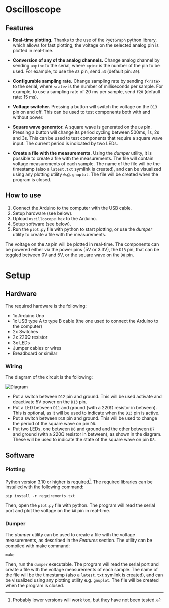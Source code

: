 # Oscilloscope

## Features

- **Real-time plotting.** Thanks to the use of the `PyQtGraph` python library, which allows for fast plotting, the
  voltage on the selected analog pin is plotted in real-time.

- **Conversion of any of the analog channels.** Change analog channel by sending `a<pin>` to the serial, where `<pin>`
  is
  the number of the pin to be used. For example, to use the `A3` pin, send `a3` (default pin: `A0`).

- **Configurable sampling rate.** Change sampling rate by sending `f<rate>` to the serial, where `<rate>` is the number
  of milliseconds per sample. For example, to use a sampling rate of 20 ms per sample, send `f20` (default rate: 15 ms).

- **Voltage switcher.** Pressing a button will switch the voltage on the `D13` pin on and off. This can be used to test
  components both with and without power.

- **Square wave generator.** A square wave is generated on the `D8` pin. Pressing a button will change its period
  cycling
  between 500ms, 1s, 2s and 3s. This can be used to test components that require a square wave input. The current period
  is indicated by two LEDs.

- **Create a file with the measurements.** Using the *dumper* utility, it is possible to create a file with the
  measurements. The file will contain voltage measurements of each sample. The name of the file will be the timestamp
  (also a `latest.txt` symlink is created), and can be visualized using any plotting utility e.g. `gnuplot`. The file
  will be created when the program is closed.

## How to use

1. Connect the Arduino to the computer with the USB cable.
2. Setup hardware (see below).
3. Upload `oscilloscope.hex` to the Arduino.
4. Setup software (see below).
5. Run the `plot.py` file with python to start plotting, or use the *dumper* utility to create a file with the
   measurements.

The voltage on the `A0` pin will be plotted in real-time. The components can be powered either via the power pins (5V or
3.3V), the `D13` pin, that can be toggled between 0V and 5V, or the square wave on the `D8` pin.

# Setup

## Hardware

The required hardware is the following:

- 1x Arduino Uno
- 1x USB type A to type B cable (the one used to connect the Arduino to the computer)
- 2x Switches
- 2x 220Ω resistor
- 3x LEDs
- Jumper cables or wires
- Breadboard or similar

### Wiring

The diagram of the circuit is the following:

![Diagram](https://github.com/EdoTM/so-project-2023/assets/19765770/40b66547-bdda-4c7a-9945-6b7479624adf)

- Put a switch between `D12` pin and ground. This will be used activate and deactivate 5V power on the `D13` pin.
- Put a LED between `D11` and ground (with a 220Ω resistor in between). This is optional, as it will be used to indicate
  when the `D13` pin is active.
- Put a switch between `D10` pin and ground. This will be used to change the period of the square wave on pin `D8`.
- Put two LEDs, one between `D6` and ground and the other between `D7` and ground (with a 220Ω resistor in between), as
  shown in the diagram. These will be used to indicate the state of the square wave on pin `D8`.

## Software

### Plotting

Python version 3.10 or higher is required[^1]. The required libraries can be installed with the following command:

```shell
pip install -r requirements.txt
```

Then, open the `plot.py` file with python. The program will read the serial port and plot the voltage on the `A0` pin in
real-time.

[^1]: Probably lower versions will work too, but they have not been tested.

### Dumper

The *dumper* utility can be used to create a file with the voltage measurements, as described in the *Features* section.
The utility can be compiled with make command:

```shell
make
```

Then, run the `dumper` executable. The program will read the serial port and create a file with the voltage measurements
of each sample. The name of the file will be the timestamp (also a `latest.txt` symlink is created), and can be
visualized using any plotting utility e.g. `gnuplot`. The file will be created when the program is closed.